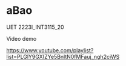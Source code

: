 # aBao

UET
2223I_INT3115_20

Video demo

https://www.youtube.com/playlist?list=PLGlY9GXIZYe5BnltN0fMFauj_ngh2ciWS
